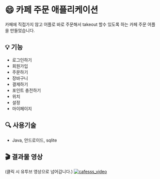 # :smile: 카페 주문 애플리케이션 

카페에 직접가지 않고 어플로 바로 주문해서 takeout 할수 있도록 하는 카페 주문 어플을 만들었습니다. 

## :bulb: 기능
- 로그인하기 
- 회원가입
- 주문하기
- 장바구니
- 결제하기
- 포인트 충전하기 
- 위치
- 설정
- 마이페이지

## :mag: 사용기술 
- Java, 안드로이드, sqlite

## :clapper: 결과물 영상 
(클릭 시 유투브 영상으로 넘어갑니다.)
[![cafesss_video](https://user-images.githubusercontent.com/60209292/87304426-c4056e80-c54f-11ea-96e4-34fc3afa73a9.gif)](https://youtu.be/G1nLca-uMS0)


